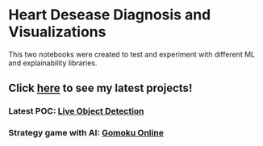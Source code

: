 # Heart Desease Diagnosis and Visualizations

This two notebooks were created to test and experiment with different ML and explainability libraries.

## Click <a href="https://nvios.github.io/luca_bontempi/"><strong>here</strong></a> to see my latest projects!
### Latest POC: <a href="https://luca-bontempi-object-detection.web.app/"><strong>Live Object Detection</strong></a>
### Strategy game with AI: <a href="https://nvios.github.io/gomoku/" target="_blank"><strong>Gomoku Online</strong></a>
